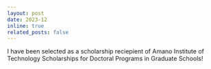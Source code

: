 ```yaml
---
layout: post
date: 2023-12
inline: true
related_posts: false
---
```


I have been selected as a scholarship reciepient of Amano Institute of Technology Scholarships for Doctoral Programs in Graduate Schools!
